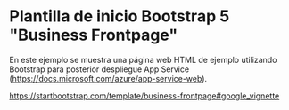 # Plantilla de inicio Bootstrap 5 "Business Frontpage"

En este ejemplo se muestra una página web HTML de ejemplo utilizando Bootstrap para posterior despliegue App Service (https://docs.microsoft.com/azure/app-service-web). 

https://startbootstrap.com/template/business-frontpage#google_vignette
